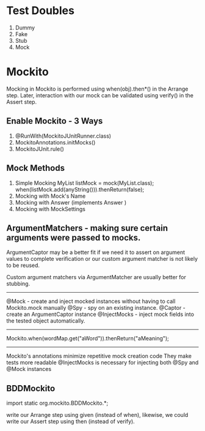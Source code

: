 # Test Doubles
1. Dummy
2. Fake
3. Stub
4. Mock

# Mockito 

Mocking in Mockito is performed using when(obj).then*() in the Arrange step.
Later, interaction with our mock can be validated using verify() in the Assert step.

## Enable Mockito - 3 Ways
1. @RunWith(MockitoJUnitRunner.class)
2. MockitoAnnotations.initMocks()
3. MockitoJUnit.rule()

## Mock Methods

1. Simple Mocking
MyList listMock = mock(MyList.class);
when(listMock.add(anyString())).thenReturn(false);
2. Mocking with Mock's Name
3. Mocking with Answer (implements Answer<Boolean> )
4. Mocking with MockSettings


## ArgumentMatchers - making sure certain arguments were passed to mocks.

ArgumentCaptor may be a better fit if we need it to assert on argument values to complete
verification or our custom argument matcher is not likely to be reused.

Custom argument matchers via ArgumentMatcher are usually better for stubbing.


----------------------------------------------------


@Mock - create and inject mocked instances without having to call Mockito.mock manually
@Spy - spy on an existing instance.
@Captor - create an ArgumentCaptor instance
@InjectMocks - inject mock fields into the tested object automatically.


----------------------------------------------------

Mockito.when(wordMap.get("aWord")).thenReturn("aMeaning");



----------------------------------------------------

Mockito's annotations minimize repetitive mock creation code
They make tests more readable
@InjectMocks is necessary for injecting both @Spy and @Mock instances




## BDDMockito
import static org.mockito.BDDMockito.*;

write our Arrange step using given (instead of when), likewise, we could write our Assert step using then (instead of verify).

